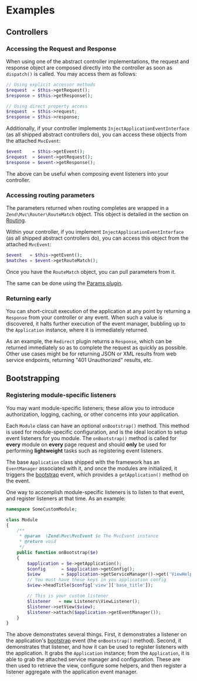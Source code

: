 # Examples

## Controllers

### Accessing the Request and Response

When using one of the abstract controller implementations, the request and
response object are composed directly into the controller as soon as
`dispatch()` is called. You may access them as follows:

```php
// Using explicit accessor methods
$request  = $this->getRequest();
$response = $this->getResponse();

// Using direct property access
$request  = $this->request;
$response = $this->response;
```

Additionally, if your controller implements `InjectApplicationEventInterface`
(as all shipped abstract controllers do), you can access these objects from the
attached `MvcEvent`:

```php
$event    = $this->getEvent();
$request  = $event->getRequest();
$response = $event->getResponse();
```

The above can be useful when composing event listeners into your controller.

### Accessing routing parameters

The parameters returned when routing completes are wrapped in a
`Zend\Mvc\Router\RouteMatch` object.  This object is detailed in the section on
[Routing](routing.md).

Within your controller, if you implement `InjectApplicationEventInterface` (as
all shipped abstract controllers do), you can access this object from the
attached `MvcEvent`:

```php
$event   = $this->getEvent();
$matches = $event->getRouteMatch();
```

Once you have the `RouteMatch` object, you can pull parameters from it.

The same can be done using the [Params plugin](plugins.md#params-plugin).

### Returning early

You can short-circuit execution of the application at any point by returning a
`Response` from your controller or any event. When such a value is discovered,
it halts further execution of the event manager, bubbling up to the
`Application` instance, where it is immediately returned.

As an example, the `Redirect` plugin returns a `Response`, which can be returned
immediately so as to complete the request as quickly as possible. Other use
cases might be for returning JSON or XML results from web service endpoints,
returning "401 Unauthorized" results, etc.

## Bootstrapping

### Registering module-specific listeners

You may want module-specific listeners; these allow you to introduce
authorization, logging, caching, or other concerns into your application.

Each `Module` class can have an optional `onBootstrap()` method. This method is
used for module-specific configuration, and is the ideal location to setup event
listeners for you module. The `onBootstrap()` method is called for **every**
module on **every** page request and should **only** be used for performing
**lightweight** tasks such as registering event listeners.

The base `Application` class shipped with the framework has an `EventManager`
associated with it, and once the modules are initialized, it triggers the
[bootstrap](mvc-event.md#mvceventevent_bootstrap-bootstrap) event, which
provides a `getApplication()` method on the event.

One way to accomplish module-specific listeners is to listen to that event, and
register listeners at that time. As an example:

```php
namespace SomeCustomModule;

class Module
{
    /**
     * @param  \Zend\Mvc\MvcEvent $e The MvcEvent instance
     * @return void
     */
    public function onBootstrap($e)
    {
        $application = $e->getApplication();
        $config      = $application->getConfig();
        $view        = $application->getServiceManager()->get('ViewHelperManager');
        // You must have these keys in you application config
        $view->headTitle($config['view']['base_title']);

        // This is your custom listener
        $listener   = new Listeners\ViewListener();
        $listener->setView($view);
        $listener->attach($application->getEventManager());
    }
}
```

The above demonstrates several things. First, it demonstrates a listener on the
application's [bootstrap](mvc-event.md#mvceventevent_bootstrap-bootstrap) event
(the `onBootstrap()` method). Second, it demonstrates that listener, and how it
can be used to register listeners with the application. It grabs the
`Application` instance; from the `Application`, it is able to grab the attached
service manager and configuration. These are then used to retrieve the view,
configure some helpers, and then register a listener aggregate with the
application event manager.
